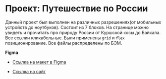 # Проект: Путешествие по России

Данный проект был выполнен на различных разрешениях(от мобильных устройств до ноутбуков). Состоит из 7 блоков. На странице можно увидеть и прочитать про природу России от Куршской косы до Байкала. Все ссылки кликабельные. Были применены `grid` и `flex` позиционирование. Все файлы распределены по БЭМ.

**Figma**

* [Ссылка на макет в Figma](https://www.figma.com/file/5S2WSbEFL6awjVWJ0NWL8Q/Sprint-3_-Russia-_-desktop-mobile?node-id=28503%3A0)

* [Ссылка на сайт](https://karinayatimova.github.io/russian-travel/)

